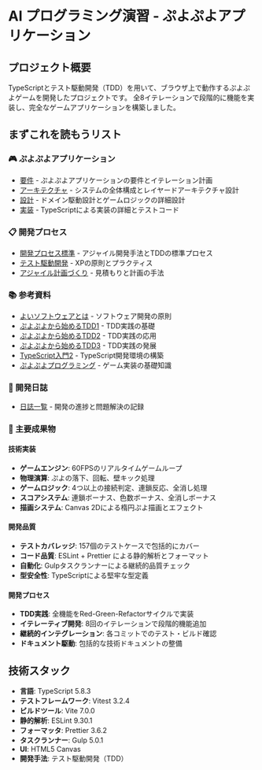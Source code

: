 # AI プログラミング演習 - ぷよぷよアプリケーション

## プロジェクト概要

TypeScriptとテスト駆動開発（TDD）を用いて、ブラウザ上で動作するぷよぷよゲームを開発したプロジェクトです。
全8イテレーションで段階的に機能を実装し、完全なゲームアプリケーションを構築しました。

## まずこれを読もうリスト

### 🎮 ぷよぷよアプリケーション
- [要件](./requirement.md) - ぷよぷよアプリケーションの要件とイテレーション計画
- [アーキテクチャ](./architecture.md) - システムの全体構成とレイヤードアーキテクチャ設計
- [設計](./design.md) - ドメイン駆動設計とゲームロジックの詳細設計
- [実装](./implementation.md) - TypeScriptによる実装の詳細とテストコード

### 📋 開発プロセス
- [開発プロセス標準](./wiki/開発プロセス標準.md) - アジャイル開発手法とTDDの標準プロセス
- [テスト駆動開発](./wiki/読書メモ/エクストリームプログラミング.md) - XPの原則とプラクティス
- [アジャイル計画づくり](./wiki/読書メモ/アジャイルな見積と計画づくり.md) - 見積もりと計画の手法

### 📚 参考資料
- [よいソフトウェアとは](./記事/よいソフトウェアとは.md) - ソフトウェア開発の原則
- [ぷよぷよから始めるTDD1](./reference/ぷよぷよから始めるテスト駆動開発1.md) - TDD実践の基礎
- [ぷよぷよから始めるTDD2](./reference/ぷよぷよから始めるテスト駆動開発2.md) - TDD実践の応用
- [ぷよぷよから始めるTDD3](./reference/ぷよぷよから始めるテスト駆動開発3.md) - TDD実践の発展
- [TypeScript入門2](./reference/テスト駆動開発から始めるTypeScript入門2.md) - TypeScript開発環境の構築
- [ぷよぷよプログラミング](./reference/骨までしゃぶりつくす「ぷよぷよプログラミング」.md) - ゲーム実装の基礎知識

### 📖 開発日誌
- [日誌一覧](./journal/) - 開発の進捗と問題解決の記録

### 🎯 主要成果物

#### 技術実装
- **ゲームエンジン**: 60FPSのリアルタイムゲームループ
- **物理演算**: ぷよの落下、回転、壁キック処理
- **ゲームロジック**: 4つ以上の接続判定、連鎖反応、全消し処理
- **スコアシステム**: 連鎖ボーナス、色数ボーナス、全消しボーナス
- **描画システム**: Canvas 2Dによる楕円ぷよ描画とエフェクト

#### 開発品質
- **テストカバレッジ**: 157個のテストケースで包括的にカバー
- **コード品質**: ESLint + Prettier による静的解析とフォーマット
- **自動化**: Gulpタスクランナーによる継続的品質チェック
- **型安全性**: TypeScriptによる堅牢な型定義

#### 開発プロセス
- **TDD実践**: 全機能をRed-Green-Refactorサイクルで実装
- **イテレーティブ開発**: 8回のイテレーションで段階的機能追加
- **継続的インテグレーション**: 各コミットでのテスト・ビルド確認
- **ドキュメント駆動**: 包括的な技術ドキュメントの整備

## 技術スタック

- **言語**: TypeScript 5.8.3
- **テストフレームワーク**: Vitest 3.2.4
- **ビルドツール**: Vite 7.0.0
- **静的解析**: ESLint 9.30.1
- **フォーマッタ**: Prettier 3.6.2
- **タスクランナー**: Gulp 5.0.1
- **UI**: HTML5 Canvas
- **開発手法**: テスト駆動開発（TDD）

